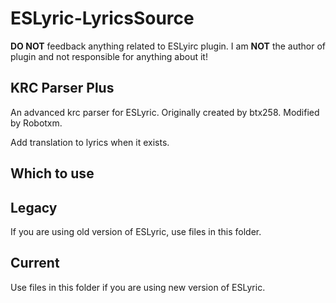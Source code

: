 # ESLyric-LyricsSource

**DO NOT** feedback anything related to ESLyirc plugin. I am **NOT** the author of plugin and not responsible for anything about it!

## KRC Parser Plus
An advanced krc parser for ESLyric. Originally created by btx258. Modified by Robotxm.

Add translation to lyrics when it exists.

## Which to use

## Legacy

If you are using old version of ESLyric, use files in this folder.

## Current

Use files in this folder if you are using new version of ESLyric.
